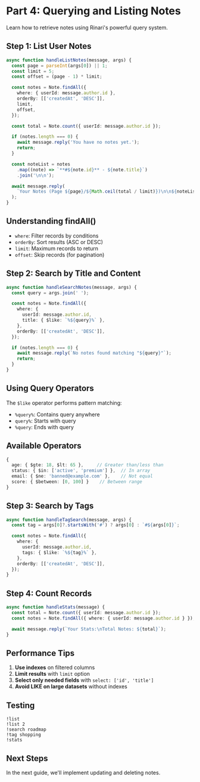 
# Part 4: Querying and Listing Notes

Learn how to retrieve notes using Rinari's powerful query system.

## Step 1: List User Notes

```typescript
async function handleListNotes(message, args) {
  const page = parseInt(args[0]) || 1;
  const limit = 5;
  const offset = (page - 1) * limit;

  const notes = Note.findAll({
    where: { userId: message.author.id },
    orderBy: [['createdAt', 'DESC']],
    limit,
    offset,
  });

  const total = Note.count({ userId: message.author.id });

  if (notes.length === 0) {
    await message.reply('You have no notes yet.');
    return;
  }

  const noteList = notes
    .map((note) => `**#${note.id}** - ${note.title}`)
    .join('\n\n');

  await message.reply(
    `Your Notes (Page ${page}/${Math.ceil(total / limit)})\n\n${noteList}`
  );
}
```

## Understanding findAll()

- `where`: Filter records by conditions
- `orderBy`: Sort results (ASC or DESC)
- `limit`: Maximum records to return
- `offset`: Skip records (for pagination)

## Step 2: Search by Title and Content

```typescript
async function handleSearchNotes(message, args) {
  const query = args.join(' ');

  const notes = Note.findAll({
    where: {
      userId: message.author.id,
      title: { $like: `%${query}%` },
    },
    orderBy: [['createdAt', 'DESC']],
  });

  if (notes.length === 0) {
    await message.reply(`No notes found matching "${query}"`);
    return;
  }
}
```

## Using Query Operators

The `$like` operator performs pattern matching:

- `%query%`: Contains query anywhere
- `query%`: Starts with query
- `%query`: Ends with query

## Available Operators

```typescript
{
  age: { $gte: 18, $lt: 65 },     // Greater than/less than
  status: { $in: ['active', 'premium'] },  // In array
  email: { $ne: 'banned@example.com' },    // Not equal
  score: { $between: [0, 100] }    // Between range
}
```

## Step 3: Search by Tags

```typescript
async function handleTagSearch(message, args) {
  const tag = args[0]?.startsWith('#') ? args[0] : `#${args[0]}`;

  const notes = Note.findAll({
    where: {
      userId: message.author.id,
      tags: { $like: `%${tag}%` },
    },
    orderBy: [['createdAt', 'DESC']],
  });
}
```

## Step 4: Count Records

```typescript
async function handleStats(message) {
  const total = Note.count({ userId: message.author.id });
  const notes = Note.findAll({ where: { userId: message.author.id } });

  await message.reply(`Your Stats:\nTotal Notes: ${total}`);
}
```

## Performance Tips

1. **Use indexes** on filtered columns
2. **Limit results** with `limit` option
3. **Select only needed fields** with `select: ['id', 'title']`
4. **Avoid LIKE on large datasets** without indexes

## Testing

```
!list
!list 2
!search roadmap
!tag shopping
!stats
```

## Next Steps

In the next guide, we'll implement updating and deleting notes.
